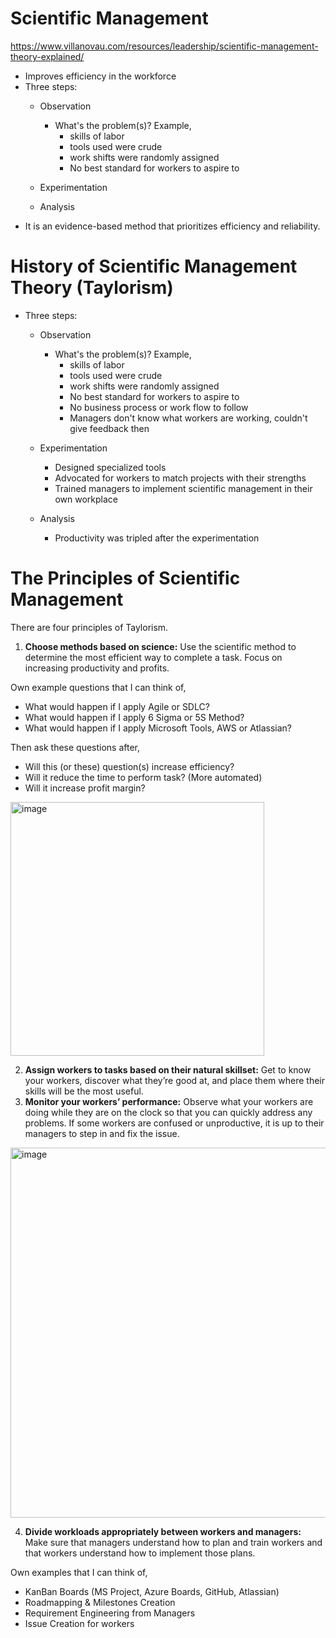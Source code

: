 # Scientific Management
https://www.villanovau.com/resources/leadership/scientific-management-theory-explained/

* Improves efficiency in the workforce
* Three steps:
  * Observation
    * What's the problem(s)? Example,
        * skills of labor
        * tools used were crude
        * work shifts were randomly assigned
        * No best standard for workers to aspire to

  * Experimentation
  * Analysis
* It is an evidence-based method that prioritizes efficiency and reliability.

# History of Scientific Management Theory (Taylorism)
* Three steps:
  * Observation
    * What's the problem(s)? Example,
        * skills of labor
        * tools used were crude
        * work shifts were randomly assigned
        * No best standard for workers to aspire to
        * No business process or work flow to follow
        * Managers don't know what workers are working, couldn't give feedback then

  * Experimentation
    * Designed specialized tools
    * Advocated for workers to match projects with their strengths
    * Trained managers to implement scientific management in their own workplace

  * Analysis
    * Productivity was tripled after the experimentation

# The Principles of Scientific Management
There are four principles of Taylorism.

1. <b>Choose methods based on science:</b> Use the scientific method to determine the most efficient way to complete a task. Focus on increasing productivity and profits. 

Own example questions that I can think of,
* What would happen if I apply Agile or SDLC?
* What would happen if I apply 6 Sigma or 5S Method?
* What would happen if I apply Microsoft Tools, AWS or Atlassian?

Then ask these questions after,
* Will this (or these) question(s) increase efficiency? 
* Will it reduce the time to perform task? (More automated)
* Will it increase profit margin?

<img width="406" alt="image" src="https://user-images.githubusercontent.com/61100293/214598502-51d79610-7b5e-4be1-a592-92311e0e4b32.png">

2. <b>Assign workers to tasks based on their natural skillset:</b> Get to know your workers, discover what they’re good at, and place them where their skills will be the most useful.
3. <b>Monitor your workers’ performance:</b> Observe what your workers are doing while they are on the clock so that you can quickly address any problems. If some workers are confused or unproductive, it is up to their managers to step in and fix the issue.
<img width="592" alt="image" src="https://user-images.githubusercontent.com/61100293/214600249-caa5e53a-8b37-4757-b230-a5b101c434ed.png">

4. <b>Divide workloads appropriately between workers and managers:</b> Make sure that managers understand how to plan and train workers and that workers understand how to implement those plans.

Own examples that I can think of,
* KanBan Boards (MS Project, Azure Boards, GitHub, Atlassian)
* Roadmapping & Milestones Creation
* Requirement Engineering from Managers
* Issue Creation for workers